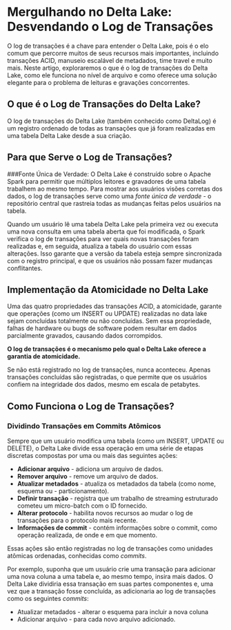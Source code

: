 # Mergulhando no Delta Lake: Desvendando o Log de Transações

O log de transações é a chave para entender o Delta Lake, pois é o elo comum que percorre muitos de seus recursos mais importantes, incluindo transações ACID, manuseio escalável de metadados, time travel e muito mais. Neste artigo, exploraremos o que é o log de transações do Delta Lake, como ele funciona no nível de arquivo e como oferece uma solução elegante para o problema de leituras e gravações concorrentes.

## O que é o Log de Transações do Delta Lake? 

O log de transações do Delta Lake (também conhecido como DeltaLog) é um registro ordenado de todas as transações que já foram realizadas em uma tabela Delta Lake desde a sua criação.

## Para que Serve o Log de Transações? 

###Fonte Única de Verdade: O Delta Lake é construído sobre o Apache Spark para permitir que múltiplos leitores e gravadores de uma tabela trabalhem ao mesmo tempo. Para mostrar aos usuários visões corretas dos dados, o log de transações serve como uma *fonte única de verdade* - o repositório central que rastreia todas as mudanças feitas pelos usuários na tabela.

Quando um usuário lê uma tabela Delta Lake pela primeira vez ou executa uma nova consulta em uma tabela aberta que foi modificada, o Spark verifica o log de transações para ver quais novas transações foram realizadas e, em seguida, atualiza a tabela do usuário com essas alterações. Isso garante que a versão da tabela esteja sempre sincronizada com o registro principal, e que os usuários não possam fazer mudanças conflitantes.

## Implementação da Atomicidade no Delta Lake 

Uma das quatro propriedades das transações ACID, a atomicidade, garante que operações (como um INSERT ou UPDATE) realizadas no data lake sejam concluídas totalmente ou não concluídas. Sem essa propriedade, falhas de hardware ou bugs de software podem resultar em dados parcialmente gravados, causando dados corrompidos.

**O log de transações é o mecanismo pelo qual o Delta Lake oferece a garantia de atomicidade.** 

Se não está registrado no log de transações, nunca aconteceu. Apenas transações concluídas são registradas, o que permite que os usuários confiem na integridade dos dados, mesmo em escala de petabytes.

## Como Funciona o Log de Transações? 

### Dividindo Transações em Commits Atômicos 

Sempre que um usuário modifica uma tabela (como um INSERT, UPDATE ou DELETE), o Delta Lake divide essa operação em uma série de etapas discretas compostas por uma ou mais das seguintes ações:

- **Adicionar arquivo** - adiciona um arquivo de dados.
- **Remover arquivo** - remove um arquivo de dados.
- **Atualizar metadados** - atualiza os metadados da tabela (como nome, esquema ou - particionamento).
- **Definir transação** - registra que um trabalho de streaming estruturado cometeu um micro-batch com o ID fornecido.
- **Alterar protocolo** - habilita novos recursos ao mudar o log de transações para o protocolo mais recente.
- **Informações de commit** - contém informações sobre o commit, como operação realizada, de onde e em que momento.

Essas ações são então registradas no log de transações como unidades atômicas ordenadas, conhecidas como *commits*.

Por exemplo, suponha que um usuário crie uma transação para adicionar uma nova coluna a uma tabela e, ao mesmo tempo, insira mais dados. O Delta Lake dividiria essa transação em suas partes componentes e, uma vez que a transação fosse concluída, as adicionaria ao log de transações como os seguintes *commits*:

- Atualizar metadados - alterar o esquema para incluir a nova coluna
- Adicionar arquivo - para cada novo arquivo adicionado.
